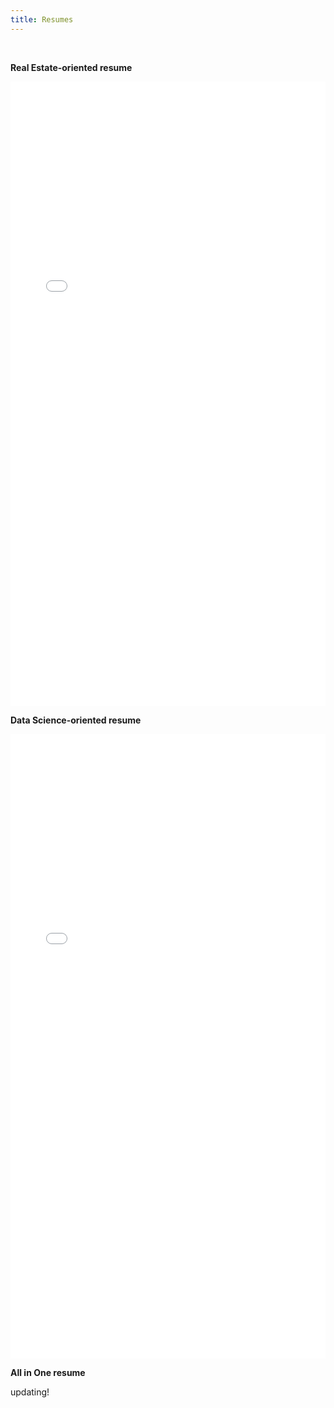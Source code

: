 ```yaml
---
title: Resumes
---
```


<br>

**Real Estate-oriented resume**

<embed src="assets/PhuDang_RealEstateResume.pdf" type="application/pdf" width="100%" height="999">

<br>

**Data Science-oriented resume**

<embed src="assets/PhuDang_DataSciecneResume.pdf" type="application/pdf" width="100%" height="999">

<br>

**All in One resume**

<p>updating!</p>